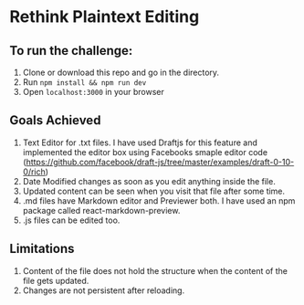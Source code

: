 # Rethink Plaintext Editing

## To run the challenge:

1. Clone or download this repo and go in the directory.
2. Run `npm install && npm run dev`
3. Open `localhost:3000` in your browser

## Goals Achieved

1. Text Editor for .txt files. I have used Draftjs for this feature and implemented the editor box using Facebooks smaple editor code (https://github.com/facebook/draft-js/tree/master/examples/draft-0-10-0/rich)
2. Date Modified changes as soon as you edit anything inside the file.
3. Updated content can be seen when you visit that file after some time.
4. .md files have Markdown editor and Previewer both. I have used an npm package called react-markdown-preview.
5. .js files can be edited too.

## Limitations

1. Content of the file does not hold the structure when the content of the file gets updated.
2. Changes are not persistent after reloading.
